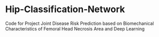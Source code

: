 # Hip-Classification-Network
Code for Project Joint Disease Risk Prediction based on Biomechanical Characteristics of Femoral Head Necrosis Area and Deep Learning
